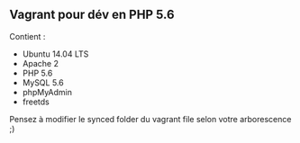 Vagrant pour dév en PHP 5.6
---------------------------

Contient :

- Ubuntu 14.04 LTS
- Apache 2
- PHP 5.6
- MySQL 5.6
- phpMyAdmin
- freetds

Pensez à modifier le synced folder du vagrant file selon votre arborescence ;)